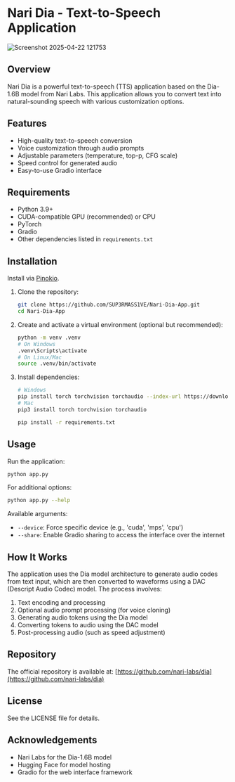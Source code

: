 # Nari Dia - Text-to-Speech Application
![Screenshot 2025-04-22 121753](https://github.com/user-attachments/assets/1fad7fef-8736-4bb5-a94f-993fa2416a8e)


## Overview

Nari Dia is a powerful text-to-speech (TTS) application based on the Dia-1.6B model from Nari Labs. This application allows you to convert text into natural-sounding speech with various customization options.

## Features

- High-quality text-to-speech conversion
- Voice customization through audio prompts
- Adjustable parameters (temperature, top-p, CFG scale)
- Speed control for generated audio
- Easy-to-use Gradio interface

## Requirements

- Python 3.9+
- CUDA-compatible GPU (recommended) or CPU
- PyTorch
- Gradio
- Other dependencies listed in `requirements.txt`

## Installation  
Install via [Pinokio](https://pinokio.computer).

1. Clone the repository:
   ```bash
   git clone https://github.com/SUP3RMASS1VE/Nari-Dia-App.git
   cd Nari-Dia-App
   ```

2. Create and activate a virtual environment (optional but recommended):
   ```bash
   python -m venv .venv
   # On Windows
   .venv\Scripts\activate
   # On Linux/Mac
   source .venv/bin/activate
   ```

3. Install dependencies:
   ```bash
   # Windows
   pip install torch torchvision torchaudio --index-url https://download.pytorch.org/whl/cu126
   # Mac
   pip3 install torch torchvision torchaudio

   pip install -r requirements.txt
   ```

## Usage

Run the application:

```bash
python app.py
```

For additional options:

```bash
python app.py --help
```

Available arguments:
- `--device`: Force specific device (e.g., 'cuda', 'mps', 'cpu')
- `--share`: Enable Gradio sharing to access the interface over the internet

## How It Works

The application uses the Dia model architecture to generate audio codes from text input, which are then converted to waveforms using a DAC (Descript Audio Codec) model. The process involves:

1. Text encoding and processing
2. Optional audio prompt processing (for voice cloning)
3. Generating audio tokens using the Dia model
4. Converting tokens to audio using the DAC model
5. Post-processing audio (such as speed adjustment)

## Repository

The official repository is available at: [https://github.com/nari-labs/dia](https://github.com/nari-labs/dia)

## License

See the LICENSE file for details.

## Acknowledgements

- Nari Labs for the Dia-1.6B model
- Hugging Face for model hosting
- Gradio for the web interface framework
